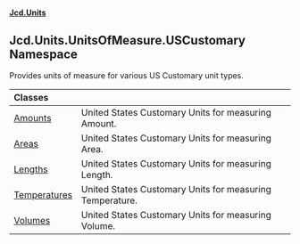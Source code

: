 #### [Jcd.Units](index.md 'index')

## Jcd.Units.UnitsOfMeasure.USCustomary Namespace

Provides units of measure for various US Customary unit types.

| Classes | |
| :--- | :--- |
| [Amounts](Jcd.Units.UnitsOfMeasure.USCustomary.Amounts.md 'Jcd.Units.UnitsOfMeasure.USCustomary.Amounts') | United States Customary Units for measuring Amount. |
| [Areas](Jcd.Units.UnitsOfMeasure.USCustomary.Areas.md 'Jcd.Units.UnitsOfMeasure.USCustomary.Areas') | United States Customary Units for measuring Area. |
| [Lengths](Jcd.Units.UnitsOfMeasure.USCustomary.Lengths.md 'Jcd.Units.UnitsOfMeasure.USCustomary.Lengths') | United States Customary Units for measuring Length. |
| [Temperatures](Jcd.Units.UnitsOfMeasure.USCustomary.Temperatures.md 'Jcd.Units.UnitsOfMeasure.USCustomary.Temperatures') | United States Customary Units for measuring Temperature. |
| [Volumes](Jcd.Units.UnitsOfMeasure.USCustomary.Volumes.md 'Jcd.Units.UnitsOfMeasure.USCustomary.Volumes') | United States Customary Units for measuring Volume. |
